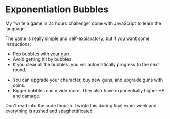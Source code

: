 # Exponentiation Bubbles
My "write a game in 24 hours challenge" done with JavaScript to learn the language.

The game is really simple and self-explanatory, but if you want some instructions:

  * Pop bubbles with your gun.
  * Avoid getting hit by bubbles.
  * If you clear all the bubbles, you will automatically progress to the next round.
  
  - You can upgrade your character, buy new guns, and upgrade guns with coins.
  - Bigger bubbles can divide more. They also have exponentially higher HP and damage.

Don't read into the code though. I wrote this during final exam week and everything is
rushed and spaghettificated.
